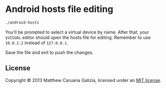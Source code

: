 # Android hosts file editing #

```bash
./android-hosts
```

You'll be prompted to select a virtual device by name. After that, your `$VISUAL` editor should open the hosts file for editing. Remember to use `10.0.2.2` instead of `127.0.0.1`.

Save the file and exit to push the changes.

## License ##

Copyright © 2013 Matthew Caruana Galizia, licensed under an [MIT license](http://mattcg.mit-license.org/).
